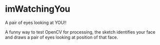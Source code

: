 # imWatchingYou
A pair of eyes looking at YOU!!

A funny way to test OpenCV for processing, the sketch identifies your face and draws a pair of eyes looking at position of that face.
